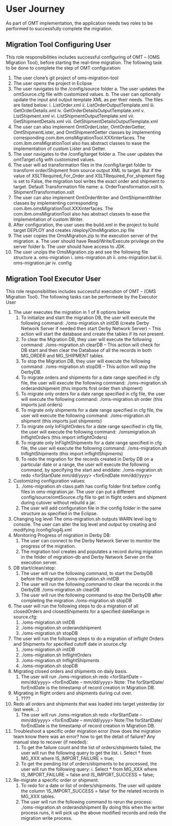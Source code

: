 
# User Journey

As part of OMT implementation, the application needs two roles to be performed to successfully complete the migration.

## Migration Tool Configuring User

This role responsibilities includes successful configuring of OMT – (OMS Migration Tool), before starting the real-time migration. The following task to be done to complete the step of OMT configuration:
	
1.	The user clone’s git project of oms-migration-tool
2.	The user opens the project in Eclipse
3.	The user navigates to the /config/source folder
	a.	The user updates the omtSource.cfg file with customized values.
	b.	The user can optionally update the input and output template XML as per their needs. The files are listed below:
		i.	ListOrder.xml
		ii.	ListOrderOutputTemplate.xml
		iii.	GetOrderDetails.xml
		iv.	GetOrderDetailsOutputTemplate.xml
		v.	ListShipment.xml
		vi.	ListShipmentOutputTemplate.xml
		vii.	GetShipmentDetails.xml
		viii.	GetShipmentDetailsOutputTemplate.xml
4.	The user can also implement OmtOrderLister, OmtOrderGetter, OmtShipmentLister, and OmtShipmentGetter classes by implementing corresponding com.ibm.omsMigrationTool.XXXinterfaces. The com.ibm.omsMigrationTool also has abstract classes to ease the implementation of custom Lister and Getter.
5.	The user navigates to the /config/target folder
	a.	The user updates the omtTarget.cfg with customized values.
6.	The user will ad transformation files in the /config/target folder to transform order/Shipment from source output XML to target. But if the value of XSLTRequired_For_Order and XSLTRequired_For_shipment flag is set to False, the migration tool writes the exact order and shipment to target. Default Transformation file name:
	a.	OrderTransformation.xslt
	b.	ShipmentTransformation.xslt
7.	The user can also implement OmtOrderWriter and OmtShipmentWriter classes by implementing corresponding com.ibm.omsMigrationTool.XXXinterfaces. The com.ibm.omsMigrationTool also has abstract classes to ease the implementation of custom Writer.
8.	After configuration, the user uses the build.xml in the project to build target DEPLOY and creates /deploy/OmsMigration.zip file
9.	The user copies the OmsMigration.zip to the execution server of the migration.
	a.	The user should have Read/Write/Execute privilege on the server folder
	b.	The user should have access to JDK.
10.	The user unzips the OmsMigration.zip and see the following file structure
	a.	oms-migration
		i.	oms-migration.sh
		ii.	oms-migration.bat
		iii.	oms-migration.jar
		iv.	config

## Migration Tool Executor User

This role responsibilities includes successful execution of OMT – (OMS Migration Tool). The following tasks can be performede by the Executor User
	
1.	The user executes the migration in 1 of 8 options below
	1.	To initialize and start the migration DB, the user will execute the following command:
			./oms-migration.sh initDB (create Derby Network Server if needed then start Derby Network Server) – This action will start the database and create the tables if its not present.
	2.	To clear the Migration DB, they user will execute the following command:
			./oms-migration.sh clearDB – This action will check for DB start and then clear the Database of all the records in both MG_ORDER and MG_SHIPMENT tables.
	3.	To stop the Migration DB, they user will execute the following command:
			./oms-migration.sh stopDB – This action will stop the DerbyDB.
	4.	To migrate orders and shipments for a date range specified in cfg file, the user will execute the following command:
			./oms-migration.sh orderandshipment (this imports first order then shipment)
	5.	To migrate only orders for a date range specified in cfg file, the user will execute the following command:
			./oms-migration.sh order (this imports just orders)
	6.	To migrate only shipments for a date range specified in cfg file, the user will execute the following command:
			./oms-migration.sh shipment (this imports just shipments)
	7.	To migrate only InFlightOrders for a date range specified in cfg file, the user will execute the following command:
			./omsmigration.sh InflightOrders (this import inflightOrders)
	8.	To migrate only InFlightShipments for a date range specified in cfg file, the user will execute the following command:
			./oms-migration.sh InflightShipments (this import inflightShipments)
	9.	To redo the migration for the records created in Derby DB on a particular date or a range, the user will execute the following command, by specifying the start and enddate:
			./oms-migration.sh redo  <forStartDate mm/dd/yyyy> <forEndDate mm/dd//yyyy>
2.	Customizing configuration values:
	1.	./oms-migration.sh class path has config folder first before config files in oms-migration.jar. The user can put a different config/source/omtSource.cfg file to get in flight orders and shipment during cutover without rebuild a jar.
	2.	The user will add configuration file in the config folder in the same structure as specified in the Eclipse.
3.	Changing log level 
		The oms-migration.sh outputs WARN level log to console. The user can alter the log level and output by creating and modifying /config/log4j.xml
4.	Monitoring Progress of migration in Derby DB:
	1.	The user can connect to the Derby Network Server to monitor the progress of the migration.
	2.	The migration tool creates and populates a record during migration in the folder of migration-db and Derby Network Server on the execution server. 
5.	DB start/clean/stop:
	1.	The user will run the following command, to start the DerbyDB before the migration
		./oms-migration.sh initDB
	2.	The user will run the following command to clear the records in the DerbyDB
		./oms-migration.sh clearDB
	3.	The user will run the following command to stop the DerbyDB after completing the migration
		./oms-migration.sh stopDB
6.	The user will run the following steps to do a migration of all closedOrders and closedShipments for a specified dateRange in source.cfg:
	1.	./oms-migration.sh initDB
	2.	./oms-migration.sh orderandshipment
	3.	./oms-migration.sh stopDB
7.	The user will run the following steps to do a migration of inflight Orders and Shipments for specified cutoff date in source.cfg:
	1.	./oms-migration.sh initDB
	2.	./oms-migration.sh InflightOrders
	3.	./oms-migration.sh InflightShipments
	4.	./oms-migration.sh stopDB
8.	Migrating closed orders and shipments on daily basis.
	1.	The user will run ./oms-migration.sh redo <forStartDate – mm/dd/yyyy> <forEndDate – mm/dd/yyyy>
		Note: The forStartDate/ forEndDate is the timestamp of record creation in Migration DB.
9.	Migrating in flight orders and shipments during cut over.
	1.	????
10.	Redo all orders and shipments that was loaded into target yesterday (or last week...)
	1.	The user will run ./oms-migration.sh redo <forStartDate – mm/dd/yyyy> <forEndDate – mm/dd/yyyy>
		Note:The forStartDate/ forEndDate is the timestamp of record creation in Migration DB.
11.	Troubleshoot a specific order migration error (how does the migration team know there was an error? how to get the detail of failure? Any manual step to recover (if needed):
	1.	To get the failure count and the list of orders/shipments failed, the user will run the following query to get the list.
		i.	Select * from MG_XXX where IS_IMPORT_FAILURE = true;
	2.	To get the pending list of orders/shipments to be processed, the user will run the following query:
		i.	Select * from MG_XXX where IS_IMPORT_FAILURE = false and IS_IMPORT_SUCCESS = false;
12.	Re-migrate a specific order or shipment.
	1.	To redo for a date or list of orders/shipments. The user will update the column ‘IS_IMPORT_SUCCESS = false’ for the related records in MG_XXX tables.
	2.	The user will run the following command to rerun the process:
		./oms-migration.sh orderandshipment
		By doing this when the writer process runs, it will pick up the above modified records and redo the migration write process.


